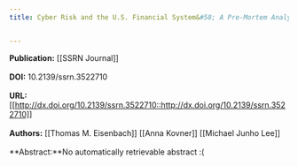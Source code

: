 ```yaml
---
title: Cyber Risk and the U.S. Financial System&#58; A Pre-Mortem Analysis


---
```


**Publication:** [[SSRN Journal]]<br><br>**DOI:** 10.2139/ssrn.3522710                                             
<br>**URL:**[[http://dx.doi.org/10.2139/ssrn.3522710::http://dx.doi.org/10.2139/ssrn.3522710]]<br><br>**Authors:** [[Thomas M. Eisenbach]] [[Anna Kovner]] [[Michael Junho Lee]] <br><br>**Abstract:**No automatically retrievable abstract :(

